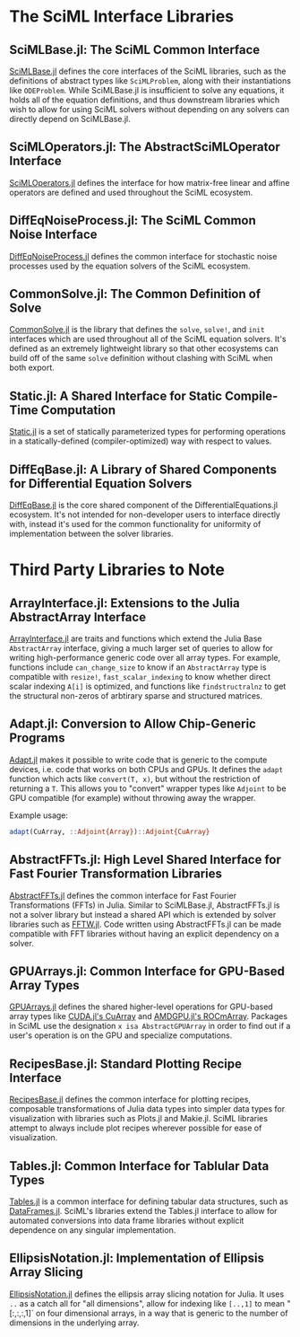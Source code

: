 # The SciML Interface Libraries

## SciMLBase.jl: The SciML Common Interface

[SciMLBase.jl](https://github.com/SciML/SciMLBase.jl) defines the core interfaces
of the SciML libraries, such as the definitions of abstract types like `SciMLProblem`,
along with their instantiations like `ODEProblem`. While SciMLBase.jl is insufficient
to solve any equations, it holds all of the equation definitions, and thus downstream
libraries which wish to allow for using SciML solvers without depending on any solvers
can directly depend on SciMLBase.jl.

## SciMLOperators.jl: The AbstractSciMLOperator Interface

[SciMLOperators.jl](https://github.com/SciML/SciMLOperators.jl) defines the interface
for how matrix-free linear and affine operators are defined and used throughout the
SciML ecosystem.

## DiffEqNoiseProcess.jl: The SciML Common Noise Interface

[DiffEqNoiseProcess.jl](https://github.com/SciML/DiffEqNoiseProcess.jl) defines the
common interface for stochastic noise processes used by the equation solvers of the
SciML ecosystem.

## CommonSolve.jl: The Common Definition of Solve

[CommonSolve.jl](https://github.com/SciML/CommonSolve.jl) is the library that defines
the `solve`, `solve!`, and `init` interfaces which are used throughout all of the SciML
equation solvers. It's defined as an extremely lightweight library so that other
ecosystems can build off of the same `solve` definition without clashing with SciML
when both export.

## Static.jl: A Shared Interface for Static Compile-Time Computation

[Static.jl](https://github.com/SciML/Static.jl) is a set of statically parameterized types
for performing operations in a statically-defined (compiler-optimized) way with respect
to values. 

## DiffEqBase.jl: A Library of Shared Components for Differential Equation Solvers

[DiffEqBase.jl](https://github.com/SciML/DiffEqBase.jl) is the core shared component of the
DifferentialEquations.jl ecosystem. It's not intended for non-developer users to interface
directly with, instead it's used for the common functionality for uniformity of implementation
between the solver libraries.

# Third Party Libraries to Note

## ArrayInterface.jl: Extensions to the Julia AbstractArray Interface

[ArrayInterface.jl](https://github.com/JuliaArrays/ArrayInterface.jl) are traits and functions
which extend the Julia Base `AbstractArray` interface, giving a much larger set of queries
to allow for writing high-performance generic code over all array types. For example, functions
include `can_change_size` to know if an `AbstractArray` type is compatible with `resize!`,
`fast_scalar_indexing` to know whether direct scalar indexing `A[i]` is optimized, and functions
like `findstructralnz` to get the structural non-zeros of arbtirary sparse and structured matrices.

## Adapt.jl: Conversion to Allow Chip-Generic Programs

[Adapt.jl](https://github.com/JuliaGPU/Adapt.jl) makes it possible to write code that is generic
to the compute devices, i.e. code that works on both CPUs and GPUs. It defines the `adapt` function
which acts like `convert(T, x)`, but without the restriction of returning a `T`. This allows you to 
"convert" wrapper types like `Adjoint` to be GPU compatible (for example) without throwing away the wrapper.

Example usage:

```julia
adapt(CuArray, ::Adjoint{Array})::Adjoint{CuArray}
```

## AbstractFFTs.jl: High Level Shared Interface for Fast Fourier Transformation Libraries

[AbstractFFTs.jl](https://github.com/JuliaMath/AbstractFFTs.jl) defines the common interface for 
Fast Fourier Transformations (FFTs) in Julia. Similar to SciMLBase.jl, AbstractFFTs.jl is not a
solver library but instead a shared API which is extended by solver libraries such as
[FFTW.jl](https://github.com/JuliaMath/FFTW.jl). Code written using AbstractFFTs.jl can be made
compatible with FFT libraries without having an explicit dependency on a solver.

## GPUArrays.jl: Common Interface for GPU-Based Array Types

[GPUArrays.jl](https://github.com/JuliaGPU/GPUArrays.jl) defines the shared higher-level operations
for GPU-based array types like [CUDA.jl's CuArray](https://github.com/JuliaGPU/CUDA.jl) and
[AMDGPU.jl's ROCmArray](https://github.com/JuliaGPU/AMDGPU.jl). Packages in SciML use the designation
`x isa AbstractGPUArray` in order to find out if a user's operation is on the GPU and specialize
computations.

## RecipesBase.jl: Standard Plotting Recipe Interface

[RecipesBase.jl](https://github.com/JuliaPlots/RecipesBase.jl) defines the common interface for
plotting recipes, composable transformations of Julia data types into simpler data types for 
visualization with libraries such as Plots.jl and Makie.jl. SciML libraries attempt to always
include plot recipes wherever possible for ease of visualization.

## Tables.jl: Common Interface for Tablular Data Types

[Tables.jl](https://github.com/JuliaData/Tables.jl) is a common interface for defining tabular data
structures, such as [DataFrames.jl](https://github.com/JuliaData/DataFrames.jl). SciML's libraries
extend the Tables.jl interface to allow for automated conversions into data frame libraries without
explicit dependence on any singular implementation.

## EllipsisNotation.jl: Implementation of Ellipsis Array Slicing

[EllipsisNotation.jl](https://github.com/ChrisRackauckas/EllipsisNotation.jl) defines the ellipsis
array slicing notation for Julia. It uses `..` as a catch all for "all dimensions", allow for indexing
like `[..,1]` to mean "[:,:,:,1]` on four dimensional arrays, in a way that is generic to the number
of dimensions in the underlying array.